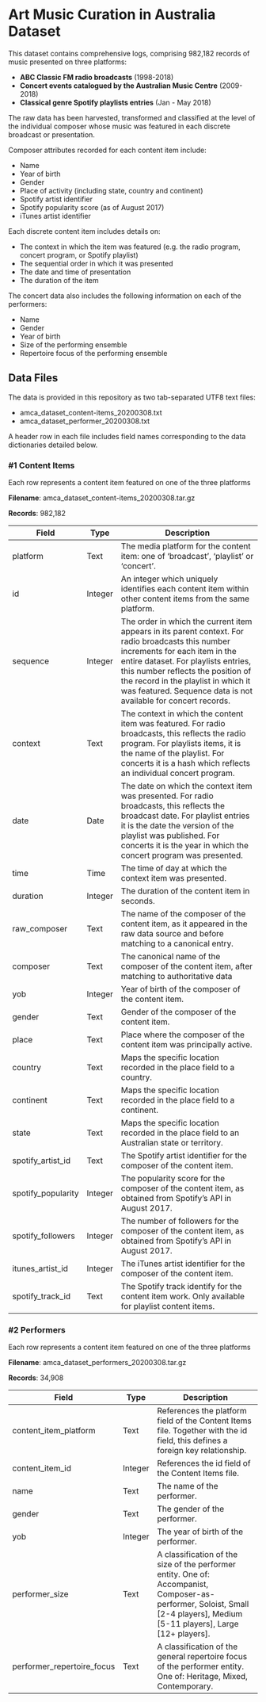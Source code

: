 # Art Music Curation in Australia Dataset

This dataset contains comprehensive logs, comprising 982,182 records of music presented on three platforms:
- **ABC Classic FM radio broadcasts** (1998-2018)
- **Concert events catalogued by the Australian Music Centre** (2009-2018)
- **Classical genre Spotify playlists entries** (Jan - May 2018)

The raw data has been harvested, transformed and classified at the level of the individual composer whose music was featured in each discrete broadcast or presentation.

Composer attributes recorded for each content item include:
- Name
- Year of birth
- Gender
- Place of activity (including state, country and continent)
- Spotify artist identifier
- Spotify popularity score (as of August 2017)
- iTunes artist identifier

Each discrete content item includes details on:
- The context in which the item was featured (e.g. the radio program, concert program, or Spotify playlist)
- The sequential order in which it was presented
- The date and time of presentation
- The duration of the item

The concert data also includes the following information on each of the performers:
- Name
- Gender
- Year of birth
- Size of the performing ensemble
- Repertoire focus of the performing ensemble

## Data Files
The data is provided in this repository as two tab-separated UTF8 text files:
- amca_dataset_content-items_20200308.txt
- amca_dataset_performer_20200308.txt

A header row in each file includes field names corresponding to the data dictionaries detailed below.


### #1 Content Items
Each row represents a content item featured on one of the three platforms

**Filename**: amca_dataset_content-items_20200308.tar.gz

**Records**: 982,182


Field | Type | Description
--- | --- | ---
platform | Text | The media platform for the content item: one of ‘broadcast’, ‘playlist’ or ‘concert’.
id | Integer | An integer which uniquely identifies each content item within other content items from the same platform.
sequence | Integer | The order in which the current item appears in its parent context. For radio broadcasts this number increments for each item in the entire dataset. For playlists entries, this number reflects the position of the record in the playlist in which it was featured. Sequence data is not available for concert records.
context | Text | The context in which the content item was featured. For radio broadcasts, this reflects the radio program. For playlists items, it is the name of the playlist. For concerts it is a hash which reflects an individual concert program.
date | Date | The date on which the context item was presented. For radio broadcasts, this reflects the broadcast date. For playlist entries it is the date the version of the playlist was published. For concerts it is the year in which the concert program was presented.
time | Time | The time of day at which the context item was presented.
duration | Integer | The duration of the content item in seconds.
raw_composer | Text | The name of the composer of the content item, as it appeared in the raw data source and before matching to a canonical entry.
composer | Text | The canonical name of the composer of the content item, after matching to authoritative data
yob | Integer | Year of birth of the composer of the content item.
gender | Text | Gender of the composer of the content item.
place | Text | Place where the composer of the content item was principally active.
country | Text | Maps the specific location recorded in the place field to a country.
continent | Text | Maps the specific location recorded in the place field to a continent.
state | Text | Maps the specific location recorded in the place field to an Australian state or territory.
spotify_artist_id | Text | The Spotify artist identifier for the composer of the content item.
spotify_popularity | Integer | The popularity score for the composer of the content item, as obtained from Spotify’s API in August 2017.
spotify_followers | Integer | The number of followers for the composer of the content item, as obtained from Spotify’s API in August 2017.
itunes_artist_id | Integer | The iTunes artist identifier for the composer of the content item.
spotify_track_id | Text | The Spotify track identify for the content item work. Only available for playlist content items.


### #2 Performers
Each row represents a content item featured on one of the three platforms

**Filename**: amca_dataset_performers_20200308.tar.gz

**Records**: 34,908

Field | Type | Description
--- | --- | ---
content_item_platform | Text | References the platform field of the Content Items file. Together with the id field, this defines a foreign key relationship.
content_item_id | Integer | References the id field of the Content Items file.
name | Text | The name of the performer.
gender | Text | The gender of the performer.
yob | Integer | The year of birth of the performer.
performer_size | Text | A classification of the size of the performer entity. One of: Accompanist, Composer-as-performer, Soloist, Small [2-4 players], Medium [5-11 players], Large [12+ players].
performer_repertoire_focus | Text | A classification of the general repertoire focus of the performer entity. One of: Heritage, Mixed, Contemporary.
